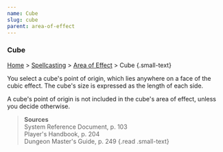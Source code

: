 ```yaml
---
name: Cube
slug: cube
parent: area-of-effect
---
```

### Cube
[Home](dm-operations-center) > [Spellcasting](spellcasting-menu) > [Area of Effect](area-of-effect) > Cube {.small-text}

You select a cube's point of origin, which lies anywhere on a face of the cubic effect. The cube's size is expressed 
as the length of each side. 

A cube's point of origin is not included in the cube's area of effect, unless you decide otherwise.

> **Sources** <br/>
> System Reference Document, p. 103<br/>
> Player's Handbook, p. 204<br/>
> Dungeon Master's Guide, p. 249
{.read .small-text}